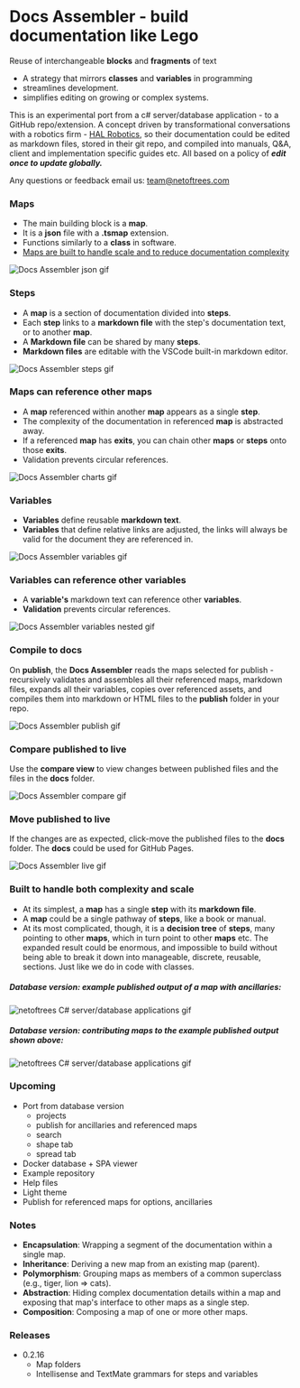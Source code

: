 
# Docs Assembler - build documentation like Lego

Reuse of interchangeable **blocks** and **fragments** of text
- A strategy that mirrors **classes** and **variables** in programming
- streamlines development.
- simplifies editing on growing or complex systems.
  


This is an experimental port from a c# server/database application - to a GitHub repo/extension. A concept driven by transformational conversations with a robotics firm - [HAL Robotics](https://hal-robotics.com), so their documentation could be edited as markdown files, stored in their git repo, and compiled into manuals, Q&A, client and implementation specific guides etc. All based on a policy of ***edit once to update globally.***

Any questions or feedback email us: team@netoftrees.com 
    


### Maps
- The main building block is a **map**.
- It is a **json** file with a **.tsmap** extension.
- Functions similarly to a **class** in software.
- [Maps are built to handle scale and to reduce documentation complexity](#built-to-handle-both-complexity-and-scale)

![Docs Assembler json gif](./assets/DocsAssemblerJson.gif)
  
  

### Steps
- A **map** is a section of documentation divided into **steps**.
- Each **step** links to a **markdown file** with the step's documentation text, or to another **map**.
- A **Markdown file** can be shared by many **steps**.
- **Markdown files** are editable with the VSCode built-in markdown editor.

![Docs Assembler steps gif](./assets/DocsAssemblerSteps.gif)
  
  

### Maps can reference other maps
- A **map** referenced within another **map** appears as a single **step**.
- The complexity of the documentation in referenced **map** is abstracted away.
- If a referenced **map** has **exits**, you can chain other **maps** or **steps** onto those **exits**.
- Validation prevents circular references.

![Docs Assembler charts gif](./assets/DocsAssemblerCharts.gif)
  
  

### Variables
- **Variables** define reusable **markdown text**.
- **Variables** that define relative links are adjusted, the links will always be valid for the document they are referenced in.

![Docs Assembler variables gif](./assets/DocsAssemblerVariables.gif)
  
  

### Variables can reference other variables
- A **variable's** markdown text can reference other **variables**.
- **Validation** prevents circular references.

![Docs Assembler variables nested gif](./assets/DocsAssemblerNestedVariables.gif)
  
  

### Compile to docs
On **publish**, the **Docs Assembler** reads the maps selected for publish - recursively validates and assembles all their referenced maps, markdown files, expands all their variables, copies over referenced assets, and compiles them into markdown or HTML files to the **publish** folder in your repo. 

![Docs Assembler publish gif](./assets/DocsAssemblerPublish.gif)
  
  

### Compare published to live
Use the **compare view** to view changes between published files and the files in the **docs** folder.

![Docs Assembler compare gif](./assets/DocsAssemblerCompare.gif)
  
  

### Move published to live
If the changes are as expected, click-move the published files to the **docs** folder. The **docs** could be used for GitHub Pages.

![Docs Assembler live gif](./assets/DocsAssemblerLive.gif)
  
  

### Built to handle both complexity and scale
- At its simplest, a **map** has a single **step** with its **markdown file**.
- A **map** could be a single pathway of **steps**, like a book or manual.
- At its most complicated, though, it is a **decision tree** of **steps**, many pointing to other **maps**, which in turn point to other **maps** etc. The expanded result could be enormous, and impossible to build without being able to break it down into manageable, discrete, reusable, sections. Just like we do in code with classes.
  

##### Database version: example published output of a map with ancillaries:

![netoftrees C# server/database applications gif](./assets/netoftreesCsharp.gif)
  
  


##### Database version: contributing maps to the example published output shown above:

![netoftrees C# server/database applications gif](./assets/netoftreesCsharpMaps.gif)
  

### Upcoming
- Port from database version
    - projects
    - publish for ancillaries and referenced maps
    - search
    - shape tab
    - spread tab
- Docker database + SPA viewer
- Example repository
- Help files
- Light theme
- Publish for referenced maps for options, ancillaries

  

### Notes

- **Encapsulation**: Wrapping a segment of the documentation within a single map.
- **Inheritance**: Deriving a new map from an existing map (parent).
- **Polymorphism**: Grouping maps as members of a common superclass (e.g., tiger, lion => cats).
- **Abstraction**: Hiding complex documentation details within a map and exposing that map's interface to other maps as a single step.
- **Composition**: Composing a map of one or more other maps.




### Releases
- 0.2.16
    - Map folders
    - Intellisense and TextMate grammars for steps and variables
